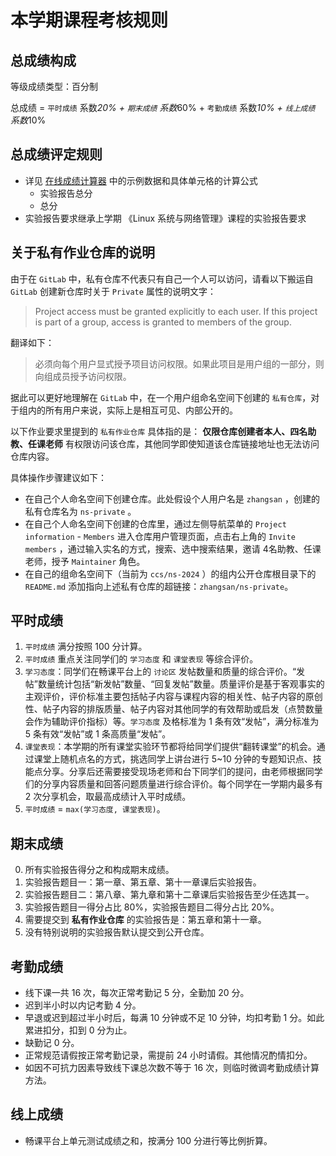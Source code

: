 # 本学期课程考核规则

## 总成绩构成

等级成绩类型：百分制

总成绩 = `平时成绩` 系数*20% + `期末成绩` 系数*60% + `考勤成绩` 系数*10% + `线上成绩` 系数*10%

## 总成绩评定规则

* 详见 [在线成绩计算器](https://docs.qq.com/sheet/DVUxyT0VCcXdDZ2hE?tab=BB08J2) 中的示例数据和具体单元格的计算公式
    * 实验报告总分
    * 总分
* 实验报告要求继承上学期 《Linux 系统与网络管理》课程的实验报告要求

## 关于私有作业仓库的说明

由于在 `GitLab` 中，私有仓库不代表只有自己一个人可以访问，请看以下搬运自 `GitLab` 创建新仓库时关于 `Private` 属性的说明文字：

> Project access must be granted explicitly to each user. If this project is part of a group, access is granted to members of the group.

翻译如下：

> 必须向每个用户显式授予项目访问权限。如果此项目是用户组的一部分，则向组成员授予访问权限。

据此可以更好地理解在 `GitLab` 中，在一个用户组命名空间下创建的 `私有仓库`，对于组内的所有用户来说，实际上是相互可见、内部公开的。

以下作业要求里提到的 `私有作业仓库` 具体指的是： **仅限仓库创建者本人、四名助教、任课老师** 有权限访问该仓库，其他同学即使知道该仓库链接地址也无法访问仓库内容。

具体操作步骤建议如下：

- 在自己个人命名空间下创建仓库。此处假设个人用户名是 `zhangsan` ，创建的私有仓库名为 `ns-private` 。
- 在自己个人命名空间下创建的仓库里，通过左侧导航菜单的 `Project information` - `Members` 进入仓库用户管理页面，点击右上角的 `Invite members` ，通过输入实名的方式，搜索、选中搜索结果，邀请 4名助教、任课老师，授予 `Maintainer` 角色。
- 在自己的组命名空间下（当前为 `ccs/ns-2024` ）的组内公开仓库根目录下的 `README.md` 添加指向上述私有仓库的超链接：`zhangsan/ns-private`。

## 平时成绩

1. `平时成绩` 满分按照 100 分计算。
2. `平时成绩` 重点关注同学们的 `学习态度` 和 `课堂表现` 等综合评价。
3. `学习态度`：同学们在畅课平台上的 `讨论区` 发帖数量和质量的综合评价。“发帖”数量统计包括“新发帖”数量、“回复发帖”数量。质量评价是基于客观事实的主观评价，评价标准主要包括帖子内容与课程内容的相关性、帖子内容的原创性、帖子内容的排版质量、帖子内容对其他同学的有效帮助或启发（点赞数量会作为辅助评价指标）等。`学习态度` 及格标准为 1 条有效“发帖”，满分标准为 5 条有效“发帖”或 1 条高质量“发帖”。
4. `课堂表现`：本学期的所有课堂实验环节都将给同学们提供“翻转课堂”的机会。通过课堂上随机点名的方式，挑选同学上讲台进行 5~10 分钟的专题知识点、技能点分享。分享后还需要接受现场老师和台下同学们的提问，由老师根据同学们的分享内容质量和回答问题质量进行综合评价。每个同学在一学期内最多有 2 次分享机会，取最高成绩计入平时成绩。
5. `平时成绩` = `max(学习态度, 课堂表现)`。

## 期末成绩

0. 所有实验报告得分之和构成期末成绩。
1. 实验报告题目一：第一章、第五章、第十一章课后实验报告。
2. 实验报告题目二：第八章、第九章和第十二章课后实验报告至少任选其一。
3. 实验报告题目一得分占比 80%，实验报告题目二得分占比 20%。
4. 需要提交到 **私有作业仓库** 的实验报告是：第五章和第十一章。
5. 没有特别说明的实验报告默认提交到公开仓库。

## 考勤成绩

* 线下课一共 16 次，每次正常考勤记 5 分，全勤加 20 分。
* 迟到半小时以内记考勤 4 分。
* 早退或迟到超过半小时后，每满 10 分钟或不足 10 分钟，均扣考勤 1 分。如此累进扣分，扣到 0 分为止。
* 缺勤记 0 分。
* 正常规范请假按正常考勤记录，需提前 24 小时请假。其他情况酌情扣分。
* 如因不可抗力因素导致线下课总次数不等于 16 次，则临时微调考勤成绩计算方法。

## 线上成绩

* 畅课平台上单元测试成绩之和，按满分 100 分进行等比例折算。

